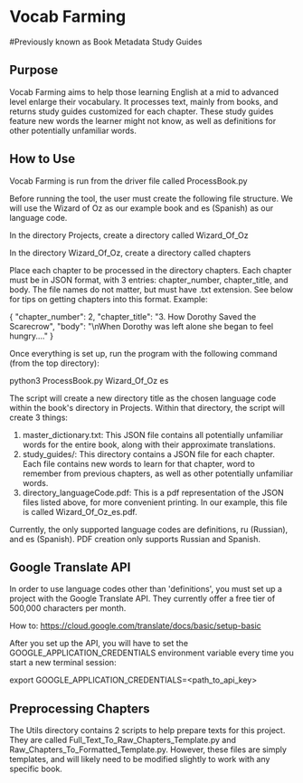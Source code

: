 # Vocab Farming
#Previously known as Book Metadata Study Guides

## Purpose
Vocab Farming aims to help those learning English at a mid to advanced level enlarge their vocabulary. It processes text, mainly from books, and returns study guides customized for each chapter. These study guides feature new words the learner might not know, as well as definitions for other potentially unfamiliar words.

## How to Use
Vocab Farming is run from the driver file called <addr>ProcessBook.py</addr>

Before running the tool, the user must create the following file structure. We will use the Wizard of Oz as our example book and es (Spanish) as our language code.

In the directory Projects, create a directory called Wizard_Of_Oz

In the directory Wizard_Of_Oz, create a directory called chapters

Place each chapter to be processed in the directory chapters. Each chapter must be in JSON format, with 3 entries: chapter_number, chapter_title, and body. The file names do not matter, but must have .txt extension. See below for tips on getting chapters into this format. Example:

{
    "chapter_number": 2,
    "chapter_title": "3. How Dorothy Saved the Scarecrow",
    "body": "\nWhen Dorothy was left alone she began to feel hungry...."
}

Once everything is set up, run the program with the following command (from the top directory):

<addr>python3 ProcessBook.py Wizard_Of_Oz es

The script will create a new directory title as the chosen language code within the book's directory in Projects. Within that directory, the script will create 3 things:

1. master_dictionary.txt: This JSON file contains all potentially unfamiliar words for the entire book, along with their approximate translations.
2. study_guides/: This directory contains a JSON file for each chapter. Each file contains new words to learn for that chapter, word to remember from previous chapters, as well as other potentially unfamiliar words.
3. directory_languageCode.pdf: This is a pdf representation of the JSON files listed above, for more convenient printing. In our example, this file is called Wizard_Of_Oz_es.pdf.

Currently, the only supported language codes are definitions, ru (Russian), and es (Spanish).
PDF creation only supports Russian and Spanish.

## Google Translate API
In order to use language codes other than 'definitions', you must set up a project with the Google Translate API. They currently offer a free tier of 500,000 characters per month.

How to: https://cloud.google.com/translate/docs/basic/setup-basic

After you set up the API, you will have to set the GOOGLE_APPLICATION_CREDENTIALS environment variable every time you start a new terminal session:

export GOOGLE_APPLICATION_CREDENTIALS=\<path_to_api_key\>

## Preprocessing Chapters
The Utils directory contains 2 scripts to help prepare texts for this project. They are called Full_Text_To_Raw_Chapters_Template.py and Raw_Chapters_To_Formatted_Template.py. However, these files are simply templates, and will likely need to be modified slightly to work with any specific book.
